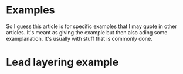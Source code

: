 # Examples
So I guess this article is for specific examples that I may quote in other articles. It's meant as giving the example but then also ading some examplanation. It's usually with stuff that is commonly done.

# Lead layering example
